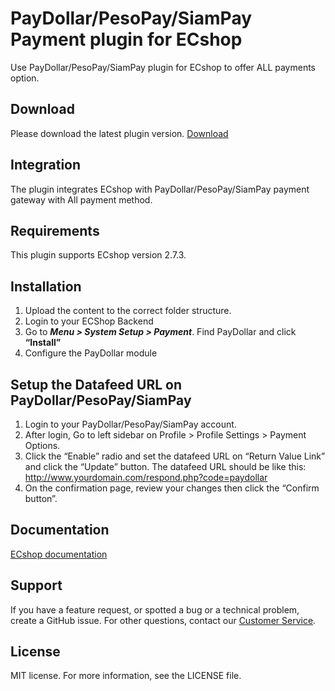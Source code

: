 # PayDollar/PesoPay/SiamPay Payment plugin for ECshop
Use PayDollar/PesoPay/SiamPay plugin for ECshop to offer ALL payments option.

## Download
Please download the latest plugin version. [Download](https://github.com/asiapay-lib/asiapay-Ecshop/releases/latest)

## Integration
The plugin integrates ECshop with PayDollar/PesoPay/SiamPay payment gateway with All payment method.

## Requirements
This plugin supports ECshop version 2.7.3.

## Installation
1.	Upload the content to the correct folder structure.
2.	Login to your ECShop Backend
3.	Go to ***Menu > System Setup > Payment***. Find PayDollar and click **“Install”**
4.	Configure the PayDollar module

## Setup the Datafeed URL on PayDollar/PesoPay/SiamPay
 1. Login to your PayDollar/PesoPay/SiamPay account.
 2. After login, Go to left sidebar on Profile > Profile Settings > Payment Options.
 3. Click the “Enable” radio and set the datafeed URL on “Return Value Link” and click the “Update” button. The datafeed URL should be like this: http://www.yourdomain.com/respond.php?code=paydollar
 4. On the confirmation page, review your changes then click the “Confirm button”.

 ## Documentation
[ECshop documentation](https://github.com/asiapay-lib/asiapay-Ecshop/blob/master/ECShop%20Module%20Integration%20Guide%2020140505.doc?raw=true)

## Support
If you have a feature request, or spotted a bug or a technical problem, create a GitHub issue. For other questions, contact our [Customer Service](https://www.paydollar.com/en/contactus.html).

## License
MIT license. For more information, see the LICENSE file.
